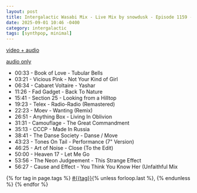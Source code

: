 ```yaml
---
layout: post
title: Intergalactic Wasabi Mix - Live Mix by snowdusk - Episode 1159 - aNONradio.net - 2025/08/30 
date: 2025-09-01 10:46 -0400
category: intergalactic 
tags: [synthpop, minimal]
---
```


[video + audio](https://toobnix.org/w/u7mS1DBHt2L8xbpdHGMs1M)

[audio only](/audio/202508302300_snowdusk.mp3)

* 00:33 - Book of Love - Tubular Bells
* 03:21 - Vicious Pink - Not Your Kind of Girl
* 06:34 - Cabaret Voltaire - Yashar
* 11:26 - Fad Gadget - Back To Nature
* 15:41 - Section 25 - Looking from a Hilltop
* 19:23 - Telex - Radio-Radio (Remastered)
* 22:23 - Moev - Wanting (Remix)
* 26:51 - Anything Box - Living In Oblivion
* 31:31 - Camouflage - The Great Commandment
* 35:13 - CCCP - Made In Russia
* 38:41 - The Danse Society - Danse / Move
* 43:23 - Tones On Tail - Performance (7" Version)
* 46:25 - Art of Noise - Close (To the Edit)
* 50:00 - Heaven 17 - Let Me Go
* 53:56 - The Neon Judgeement - This Strange Effect
* 56:27 - Cause and Effect - You Think You Know Her (Unfaithful Mix

<p>
  {% for tag in page.tags %}
  <a class="post" href="/tag/{{tag}}">#{{tag}}</a>{% unless forloop.last %}, {% endunless %}
  {% endfor %}
</p>
